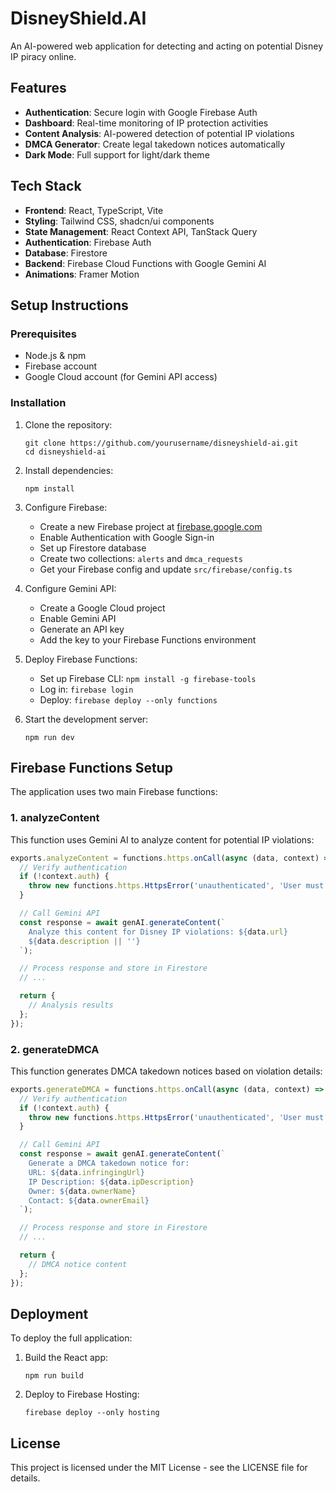 
# DisneyShield.AI

An AI-powered web application for detecting and acting on potential Disney IP piracy online.

## Features

- **Authentication**: Secure login with Google Firebase Auth
- **Dashboard**: Real-time monitoring of IP protection activities
- **Content Analysis**: AI-powered detection of potential IP violations
- **DMCA Generator**: Create legal takedown notices automatically
- **Dark Mode**: Full support for light/dark theme

## Tech Stack

- **Frontend**: React, TypeScript, Vite
- **Styling**: Tailwind CSS, shadcn/ui components
- **State Management**: React Context API, TanStack Query
- **Authentication**: Firebase Auth
- **Database**: Firestore
- **Backend**: Firebase Cloud Functions with Google Gemini AI
- **Animations**: Framer Motion

## Setup Instructions

### Prerequisites

- Node.js & npm
- Firebase account
- Google Cloud account (for Gemini API access)

### Installation

1. Clone the repository:
   ```
   git clone https://github.com/yourusername/disneyshield-ai.git
   cd disneyshield-ai
   ```

2. Install dependencies:
   ```
   npm install
   ```

3. Configure Firebase:
   - Create a new Firebase project at [firebase.google.com](https://firebase.google.com)
   - Enable Authentication with Google Sign-in
   - Set up Firestore database
   - Create two collections: `alerts` and `dmca_requests`
   - Get your Firebase config and update `src/firebase/config.ts`

4. Configure Gemini API:
   - Create a Google Cloud project
   - Enable Gemini API
   - Generate an API key
   - Add the key to your Firebase Functions environment

5. Deploy Firebase Functions:
   - Set up Firebase CLI: `npm install -g firebase-tools`
   - Log in: `firebase login`
   - Deploy: `firebase deploy --only functions`

6. Start the development server:
   ```
   npm run dev
   ```

## Firebase Functions Setup

The application uses two main Firebase functions:

### 1. analyzeContent

This function uses Gemini AI to analyze content for potential IP violations:

```javascript
exports.analyzeContent = functions.https.onCall(async (data, context) => {
  // Verify authentication
  if (!context.auth) {
    throw new functions.https.HttpsError('unauthenticated', 'User must be logged in');
  }

  // Call Gemini API
  const response = await genAI.generateContent(`
    Analyze this content for Disney IP violations: ${data.url}
    ${data.description || ''}
  `);

  // Process response and store in Firestore
  // ...

  return {
    // Analysis results
  };
});
```

### 2. generateDMCA

This function generates DMCA takedown notices based on violation details:

```javascript
exports.generateDMCA = functions.https.onCall(async (data, context) => {
  // Verify authentication
  if (!context.auth) {
    throw new functions.https.HttpsError('unauthenticated', 'User must be logged in');
  }

  // Call Gemini API
  const response = await genAI.generateContent(`
    Generate a DMCA takedown notice for:
    URL: ${data.infringingUrl}
    IP Description: ${data.ipDescription}
    Owner: ${data.ownerName}
    Contact: ${data.ownerEmail}
  `);

  // Process response and store in Firestore
  // ...

  return {
    // DMCA notice content
  };
});
```

## Deployment

To deploy the full application:

1. Build the React app:
   ```
   npm run build
   ```

2. Deploy to Firebase Hosting:
   ```
   firebase deploy --only hosting
   ```

## License

This project is licensed under the MIT License - see the LICENSE file for details.
